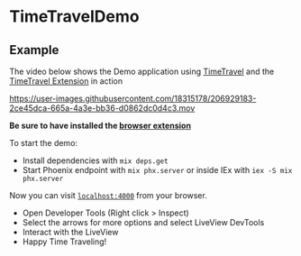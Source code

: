 # TimeTravelDemo

## Example

The video below shows the Demo application using [TimeTravel](https://github.com/JohnnyCurran/TimeTravel) and the [TimeTravel Extension](https://github.com/JohnnyCurran/LiveViewTimeTravelExtension) in action

https://user-images.githubusercontent.com/18315178/206929183-2ce45dca-665a-4a3e-bb36-d0862dc0d4c3.mov

**Be sure to have installed the [browser extension](https://github.com/JohnnyCurran/LiveViewTimeTravelExtension)**

To start the demo:

  * Install dependencies with `mix deps.get`
  * Start Phoenix endpoint with `mix phx.server` or inside IEx with `iex -S mix phx.server`

Now you can visit [`localhost:4000`](http://localhost:4000) from your browser.

- Open Developer Tools (Right click > Inspect)
- Select the arrows for more options and select LiveView DevTools
- Interact with the LiveView
- Happy Time Traveling!
